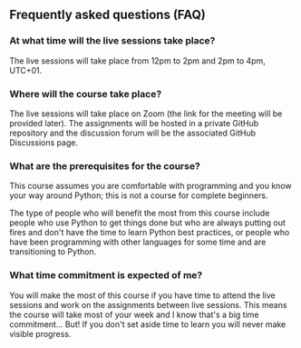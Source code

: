 ## Frequently asked questions (FAQ)

### At what time will the live sessions take place?

The live sessions will take place from 12pm to 2pm and 2pm to 4pm, UTC+01.


### Where will the course take place?

The live sessions will take place on Zoom (the link for the meeting will be provided later).
The assignments will be hosted in a private GitHub repository and the discussion forum will be the associated GitHub Discussions page.


### What are the prerequisites for the course?

This course assumes you are comfortable with programming and you know your way around Python; this is not a course for complete beginners.

The type of people who will benefit the most from this course include people who use Python to get things done but who are always putting out fires and don't have the time to learn Python best practices, or people who have been programming with other languages for some time and are transitioning to Python.


### What time commitment is expected of me?

You will make the most of this course if you have time to attend the live sessions and work on the assignments between live sessions.
This means the course will take most of your week and I know that's a big time commitment...
But!
If you don't set aside time to learn you will never make visible progress.
